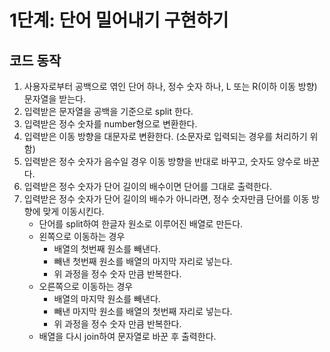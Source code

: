 # 1단계: 단어 밀어내기 구현하기

## 코드 동작 
1. 사용자로부터 공백으로 엮인 단어 하나, 정수 숫자 하나, L 또는 R(이하 이동 방향) 문자열을 받는다. 
2. 입력받은 문자열을 공백을 기준으로 split 한다.
3. 입력받은 정수 숫자를 number형으로 변환한다. 
4. 입력받은 이동 방향을 대문자로 변환한다. (소문자로 입력되는 경우를 처리하기 위함)
5. 입력받은 정수 숫자가 음수일 경우 이동 방향을 반대로 바꾸고, 숫자도 양수로 바꾼다. 
6. 입력받은 정수 숫자가 단어 길이의 배수이면 단어를 그대로 출력한다. 
7. 입력받은 정수 숫자가 단어 길이의 배수가 아니라면, 정수 숫자만큼 단어를 이동 방향에 맞게 이동시킨다. 
   - 단어를 split하여 한글자 원소로 이루어진 배열로 만든다.
   - 왼쪽으로 이동하는 경우
     - 배열의 첫번째 원소를 빼낸다. 
     - 빼낸 첫번째 원소를 배열의 마지막 자리로 넣는다. 
     - 위 과정을 정수 숫자 만큼 반복한다. 
   - 오른쪽으로 이동하는 경우
     - 배열의 마지막 원소를 빼낸다. 
     - 빼낸 마지막 원소를 배열의 첫번째 자리로 넣는다. 
     - 위 과정을 정수 숫자 만큼 반복한다. 
   - 배열을 다시 join하여 문자열로 바꾼 후 출력한다. 